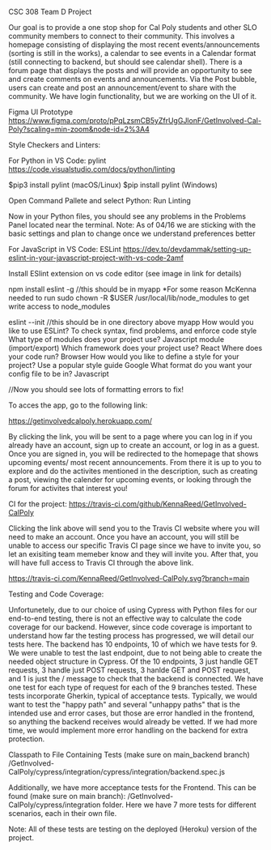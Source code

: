 CSC 308 Team D Project

Our goal is to provide a one stop shop for Cal Poly students and other SLO community members to connect to their community. This involves a homepage consisting of displaying the most recent events/announcements (sorting is still in the works), a calendar to see events in a Calendar format (still connecting to backend, but should see calendar shell). There is a forum page that displays the posts and will provide an opportunity to see and create comments on events and announcements. Via the Post bubble, users can create and post an announcement/event to share with the community. We have login functionality, but we are working on the UI of it.

Figma UI Prototype https://www.figma.com/proto/pPqLzsmCB5yZfrUgGJlonF/GetInvolved-Cal-Poly?scaling=min-zoom&node-id=2%3A4

Style Checkers and Linters:

For Python in VS Code: pylint https://code.visualstudio.com/docs/python/linting

$pip3 install pylint (macOS/Linux) $pip install pylint (Windows)

Open Command Pallete and select Python: Run Linting

Now in your Python files, you should see any problems in the Problems Panel located near the terminal. Note: As of 04/16 we are sticking with the basic settings and plan to change once we understand preferences better

For JavaScript in VS Code: ESLint https://dev.to/devdammak/setting-up-eslint-in-your-javascript-project-with-vs-code-2amf

Install ESlint extension on vs code editor (see image in link for details)

npm install eslint -g //this should be in myapp *For some reason McKenna needed to run sudo chown -R $USER /usr/local/lib/node_modules to get write access to node_modules

eslint --init //this should be in one directory above myapp How would you like to use ESLint? To check syntax, find problems, and enforce code style What type of modules does your project use? Javascript module (import/export) Which framework does your project use? React Where does your code run? Browser How would you like to define a style for your project? Use a popular style guide Google What format do you want your config file to be in? Javascript

//Now you should see lots of formatting errors to fix!

To acces the app, go to the following link:

https://getinvolvedcalpoly.herokuapp.com/

By clicking the link, you will be sent to a page where you can log in if you already have an account, sign up to create an account, or log in as a guest. Once you are signed in, you will be redirected to the homepage that shows upcoming events/ most recent announcements. From there it is up to you to explore and do the activites mentioned in the description, such as creating a post, viewing the calender for upcoming events, or looking through the forum for activites that interest you!

CI for the project: https://travis-ci.com/github/KennaReed/GetInvolved-CalPoly 

Clicking the link above will send you to the Travis CI website where you will need to make an account. Once you have an account, you will still be unable to access our specific Travis CI page since we have to invite you, so let an exisiting team memeber know and they will invite you. After that, you will have full access to Travis CI through the above link.


https://travis-ci.com/KennaReed/GetInvolved-CalPoly.svg?branch=main

Testing and Code Coverage:

Unfortunetely, due to our choice of using Cypress with Python files for our end-to-end testing, there is not an effective way to calculate the code coverage for our backend. However, since code coverage is important to understand how far the testing process has progressed, we will detail our tests here. The backend has 10 endpoints, 10 of which we have tests for 9. We were unable to test the last endpoint, due to not being able to create the needed object structure in Cypress. Of the 10 endpoints, 3 just handle GET requests, 3 handle just POST requests, 3 hanlde GET and POST request, and 1 is just the / message to check that the backend is connected. We have one test for each type of request for each of the 9 branches tested. These tests incorporate Gherkin, typical of acceptance tests. Typically, we would want to test the "happy path" and several "unhappy paths" that is the intended use and error cases, but those are error handled in the frontend, so anything the backend receives would already be vetted. If we had more time, we would implement more error handling on the backend for extra protection.

Classpath to File Containing Tests (make sure on main_backend branch) /GetInvolved-CalPoly/cypress/integration/cypress/integration/backend.spec.js

Additionally, we have more acceptance tests for the Frontend. This can be found (make sure on main branch): /GetInvolved-CalPoly/cypress/integration folder. Here we have 7 more tests for different scenarios, each in their own file.

Note: All of these tests are testing on the deployed (Heroku) version of the project.
